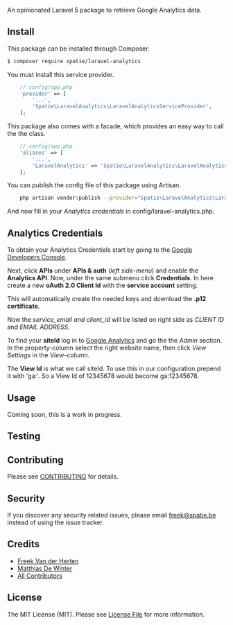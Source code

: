 An opinionated Laravel 5 package to retrieve Google Analytics data.

## Install

This package can be installed through Composer.

``` bash
$ composer require spatie/laravel-analytics
```

You must install this service provider.

```php
    // config/app.php
    'provider' => [
        '...',
        'Spatie\LaravelAnalytics\LaravelAnalyticsServiceProvider',
    ];
```

This package also comes with a facade, which provides an easy way to call the the class.

```php
    // config/app.php
    'aliases' => [
        '...',
        'LaravelAnalytics' => 'Spatie\LaravelAnalytics\LaravelAnalyticsFacade',
    ];
```

You can publish the config file of this package using Artisan.

``` bash
    php artisan vendor:publish --provider="Spatie\LaravelAnalytics\LaravelAnalyticsServiceProvider"
```

And now fill in your _Analytics credentials_ in config/laravel-analytics.php.

## Analytics Credentials ##

To obtain your Analytics Credentials start by going to the [Google Developers Console](https://console.developers.google.com).

Next, click __APIs__ under __APIs & auth__ (_left side-menu_) and enable the __Analytics API__.
Now, under the same submenu click __Credentials__.
In here create a new __oAuth 2.0 Client Id__ with the  __service account__ setting.

This will automatically create the needed keys and download the __.p12 certificate__.

Now the **service_email* and *client_id** will be listed on right side as _CLIENT ID_ and _EMAIL ADDRESS_.

To find your __siteId__ log in to [Google Analytics](http://www.google.be/intl/en/analytics/) and go the the _Admin_ section.
In the property-column select the right website name, then click _View Settings_ in the _View-column_.

The **View Id** is what we call siteId. To use this in our configuration prepend it with 'ga:'.
So a View Id of 12345678 would become ga:12345678.

## Usage

Coming soon, this is a work in progress.

## Testing

## Contributing

Please see [CONTRIBUTING](CONTRIBUTING.md) for details.

## Security

If you discover any security related issues, please email freek@spatie.be instead of using the issue tracker.

## Credits

- [Freek Van der Herten](https://github.com/freekmurze)
- [Matthias De Winter](https://github.com/MatthiasDeWinter)
- [All Contributors](../../contributors)

## License

The MIT License (MIT). Please see [License File](LICENSE.md) for more information.
